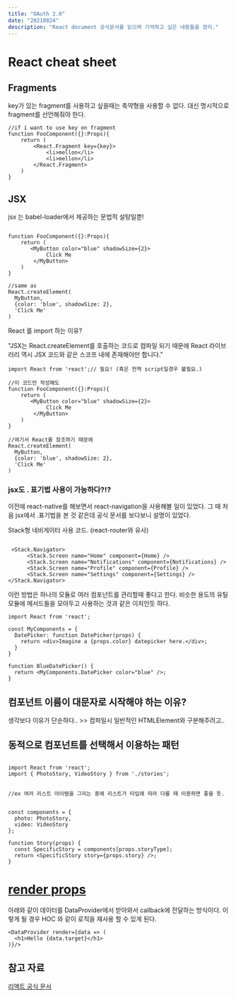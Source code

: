 ```yaml
---
title: "OAuth 2.0"
date: "20210824"
description: "React document 공식문서를 읽으며 기억하고 싶은 내용들을 정리."
---
```


# React cheat sheet

## Fragments

key가 있는 fragment를 사용하고 싶을때는 축약형을 사용할 수 없다. 
대신 명시적으로 fragment를 선언해줘야 한다. 

```tsx
//if i want to use key on fragment
function FooComponent({}:Props){
    return (
        <React.Fragment key={key}>
            <li>mellon</li>
            <li>mellon</li>
        </React.Fragment>
    )
}

```

## JSX


jsx 는 babel-loader에서 제공하는 문법적 설탕일뿐!
```tsx

function FooComponent({}:Props){
    return (
       <MyButton color="blue" shadowSize={2}>
            Click Me
        </MyButton>
    )
}

//same as 
React.createElement(
  MyButton,
  {color: 'blue', shadowSize: 2},
  'Click Me'
)
```
React 를 import 하는 이유?

"JSX는 React.createElement를 호출하는 코드로 컴파일 되기 때문에 React 라이브러리 역시 JSX 코드와 같은 스코프 내에 존재해야만 합니다."
```tsx
import React from 'react';// 필요! (혹은 전역 script일경우 불필요.)

//이 코드만 작성해도
function FooComponent({}:Props){
    return (
       <MyButton color="blue" shadowSize={2}>
            Click Me
        </MyButton>
    )
}

//여기서 React를 참조하기 때문에 
React.createElement(
  MyButton,
  {color: 'blue', shadowSize: 2},
  'Click Me'
)

```

### jsx도 . 표기법 사용이 가능하다?!?


이전에 react-native를 해보면서 react-navigation을 사용해볼 일이 있었다. 
그 때 처음 jsx에서 .표기법을 본 것 같은데 공식 문서를 보다보니 설명이 있었다.

Stack형 네비게이터 사용 코드. (react-router와 유사)
```tsx

 <Stack.Navigator>
      <Stack.Screen name="Home" component={Home} />
      <Stack.Screen name="Notifications" component={Notifications} />
      <Stack.Screen name="Profile" component={Profile} />
      <Stack.Screen name="Settings" component={Settings} />
</Stack.Navigator>
```

이런 방법은 하나의 모듈로 여러 컴포넌트를 관리할때 좋다고 한다. 비슷한 용도의 유틸 모듈에 메서드들을 모아두고 사용하는 것과 같은 이치인듯 하다.  

```tsx
import React from 'react';

const MyComponents = {
  DatePicker: function DatePicker(props) {
    return <div>Imagine a {props.color} datepicker here.</div>;
  }
}

function BlueDatePicker() {
  return <MyComponents.DatePicker color="blue" />;
}
```

## 컴포넌트 이름이 대문자로 시작해야 하는 이유?

생각보다 이유가 단순하다.. >> 컴파일시 일반적인 HTMLElement와 구분해주려고..



## 동적으로 컴포넌트를 선택해서 이용하는 패턴

``` tsx

import React from 'react';
import { PhotoStory, VideoStory } from './stories';


//ex 여러 리스트 아이템을 그리는 중에 리스트가 타입에 따라 다를 때 이용하면 좋을 듯. 


const components = {
  photo: PhotoStory,
  video: VideoStory
};

function Story(props) {
  const SpecificStory = components[props.storyType];
  return <SpecificStory story={props.story} />;
}

```

# [render props](https://ko.reactjs.org/docs/render-props.html)

아래와 같이 데이터를 DataProvider에서 받아와서 callback에 전달하는 방식이다. 
이렇게 될 경우 HOC 와 같이 로직을 재사용 할 수 있게 된다. 

```tsx
<DataProvider render={data => (
  <h1>Hello {data.target}</h1>
)}/>
```


## 참고 자료
[리액트 공식 문서](https://ko.reactjs.org/docs/jsx-in-depth.html)



